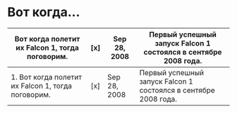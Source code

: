 # Вот когда...

Вот когда полетит их Falcon 1, тогда поговорим. | [x] | Sep 28, 2008 | Первый успешный запуск Falcon 1 состоялся в сентябре 2008 года. 
--- | --- | --- | ---
1. Вот когда полетит их Falcon 1, тогда поговорим. | [x] | Sep 28, 2008 | Первый успешный запуск Falcon 1 состоялся в сентябре 2008 года. 
